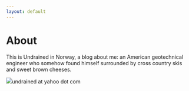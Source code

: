 ```yaml
---
layout: default
---
```


# About

This is Undrained in Norway, a blog about me: an American geotechnical engineer who somehow found himself surrounded by cross country skis and sweet brown cheeses.

<img src = "{{ '/assets/mailbox.gif' | relative_url }}">undrained at yahoo dot com
